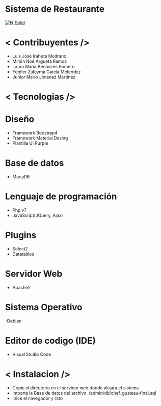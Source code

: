 # Sistema de Restaurante

[![N|Solid](https://liluisjose1.github.io/img/about-img.jpg)](https://liluisjose1.github.io/)

# < Contribuyentes />
-  Luis José Iraheta Medrano
-  Miltón Noé Argueta Ramos
-  Laura Maria Benavires Romero
-  Yenifer Zuleyma Garcia Melendez
-  Junior Mario Jimenez Martinez

# < Tecnologias />
# Diseño 
- Framework Boostrap4 
- Framework Material Desing
- Plantilla UI Purple

# Base de datos
- MariaDB

# Lenguaje de programación 
- Php v7
- JavaScript(JQuery, Ajax)

# Plugins
- Select2
- Datatables

# Servidor Web
- Apache2

# Sistema Operativo
-Debian


# Editor de codigo (IDE)
- Visual Studio Code

# < Instalacion />
- Copie el directorio en el servidor web donde alojara el sistema
- Importe la Base de datos del archivo ./admin/db/chef_gusteau-final.sql
- Inice el navegador y listo